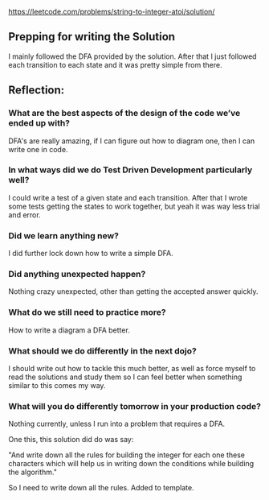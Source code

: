 https://leetcode.com/problems/string-to-integer-atoi/solution/

## Prepping for writing the Solution

I mainly followed the DFA provided by the solution. After that I just followed each transition to each state and it was pretty simple from there.

## Reflection:

### What are the best aspects of the design of the code we’ve ended up with?

DFA's are really amazing, if I can figure out how to diagram one, then I can write one in code.

### In what ways did we do Test Driven Development particularly well?

I could write a test of a given state and each transition. After that I wrote some tests getting the states to work together, but yeah it was way less trial and error.

### Did we learn anything new?

I did further lock down how to write a simple DFA.

### Did anything unexpected happen?

Nothing crazy unexpected, other than getting the accepted answer quickly.

### What do we still need to practice more?

How to write a diagram a DFA better.

### What should we do differently in the next dojo?

I should write out how to tackle this much better, as well as force myself to read the solutions and study them so I can feel better when something similar to this comes my way.

### What will you do differently tomorrow in your production code?

Nothing currently, unless I run into a problem that requires a DFA.

One this, this solution did do was say: 

"And write down all the rules for building the integer for each one these characters which will help us in writing down the conditions while building the algorithm."

So I need to write down all the rules. Added to template.
